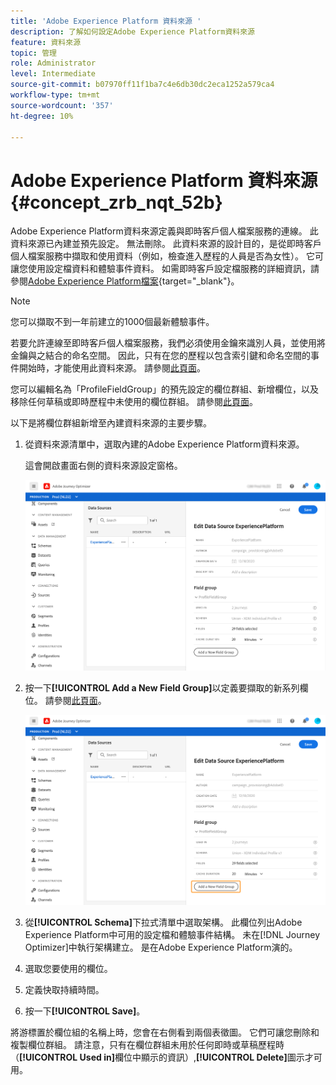 ```yaml
---
title: 'Adobe Experience Platform 資料來源 '
description: 了解如何設定Adobe Experience Platform資料來源
feature: 資料來源
topic: 管理
role: Administrator
level: Intermediate
source-git-commit: b07970ff11f1ba7c4e6db30dc2eca1252a579ca4
workflow-type: tm+mt
source-wordcount: '357'
ht-degree: 10%

---
```


# Adobe Experience Platform 資料來源 {#concept_zrb_nqt_52b}

Adobe Experience Platform資料來源定義與即時客戶個人檔案服務的連線。 此資料來源已內建並預先設定。 無法刪除。 此資料來源的設計目的，是從即時客戶個人檔案服務中擷取和使用資料（例如，檢查進入歷程的人員是否為女性）。 它可讓您使用設定檔資料和體驗事件資料。 如需即時客戶設定檔服務的詳細資訊，請參閱[Adobe Experience Platform檔案](https://experienceleague.adobe.com/docs/experience-platform/profile/home.html){target=&quot;_blank&quot;}。

>[!NOTE]
>
>您可以擷取不到一年前建立的1000個最新體驗事件。

若要允許連線至即時客戶個人檔案服務，我們必須使用金鑰來識別人員，並使用將金鑰與之結合的命名空間。 因此，只有在您的歷程以包含索引鍵和命名空間的事件開始時，才能使用此資料來源。 請參閱[此頁面](../building-journeys/journey.md)。

您可以編輯名為「ProfileFieldGroup」的預先設定的欄位群組、新增欄位，以及移除任何草稿或即時歷程中未使用的欄位群組。 請參閱[此頁面](../datasource/configure-data-sources.md#define-field-groups)。

以下是將欄位群組新增至內建資料來源的主要步驟。

1. 從資料來源清單中，選取內建的Adobe Experience Platform資料來源。

   這會開啟畫面右側的資料來源設定窗格。

   ![](../assets/journey23.png)

1. 按一下&#x200B;**[!UICONTROL Add a New Field Group]**&#x200B;以定義要擷取的新系列欄位。 請參閱[此頁面](../datasource/configure-data-sources.md#define-field-groups)。

   ![](../assets/journey24.png)

1. 從&#x200B;**[!UICONTROL Schema]**&#x200B;下拉式清單中選取架構。 此欄位列出Adobe Experience Platform中可用的設定檔和體驗事件結構。 未在[!DNL Journey Optimizer]中執行架構建立。 是在Adobe Experience Platform演的。
1. 選取您要使用的欄位。
1. 定義快取持續時間。
1. 按一下&#x200B;**[!UICONTROL Save]**。

將游標置於欄位組的名稱上時，您會在右側看到兩個表徵圖。 它們可讓您刪除和複製欄位群組。 請注意，只有在欄位群組未用於任何即時或草稿歷程時（**[!UICONTROL Used in]**&#x200B;欄位中顯示的資訊）,**[!UICONTROL Delete]**&#x200B;圖示才可用。
